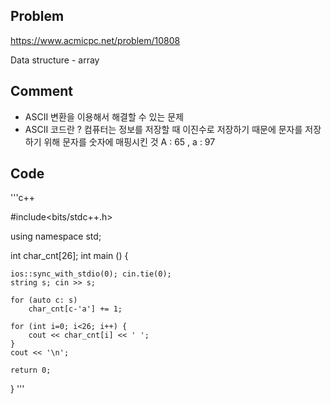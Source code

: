 ## Problem

<https://www.acmicpc.net/problem/10808>

Data structure - array

## Comment

* ASCII 변환을 이용해서 해결할 수 있는 문제
* ASCII 코드란 ?
    컴퓨터는 정보를 저장할 때 이진수로 저장하기 때문에 문자를 저장하기 위해 문자를 숫자에 매핑시킨 것
    A : 65 , a : 97

## Code

'''c++

#include<bits/stdc++.h>

using namespace std;

int char_cnt[26];
int main () {
    
    ios::sync_with_stdio(0); cin.tie(0);
    string s; cin >> s;
    
    for (auto c: s) 
        char_cnt[c-'a'] += 1;
    
    for (int i=0; i<26; i++) {
        cout << char_cnt[i] << ' ';
    }
    cout << '\n';
    
    return 0;
}
'''

